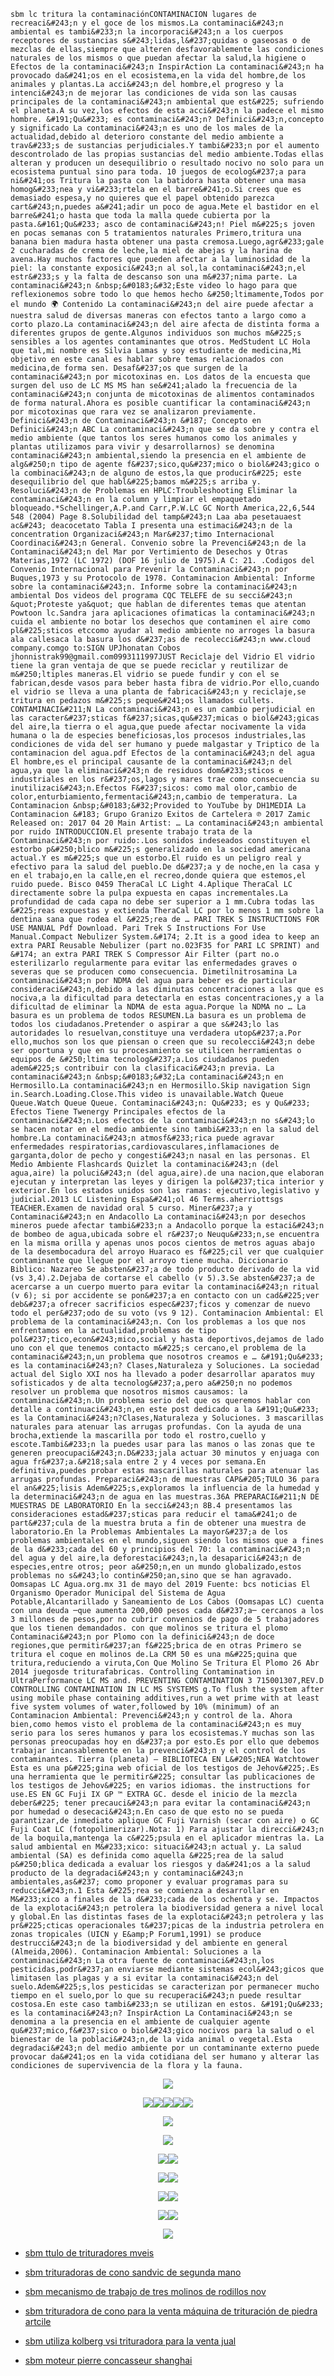 
```
sbm lc tritura la contaminaciónCONTAMINACION lugares de recreaci&#243;n y el goce de los mismos.La contaminaci&#243;n ambiental es tambi&#233;n la incorporaci&#243;n a los cuerpos receptores de sustancias s&#243;lidas,l&#237;quidas o gaseosas o de mezclas de ellas,siempre que alteren desfavorablemente las condiciones naturales de los mismos o que puedan afectar la salud,la higiene o Efectos de la contaminaci&#243;n InspirAction La contaminaci&#243;n ha provocado da&#241;os en el ecosistema,en la vida del hombre,de los animales y plantas.La acci&#243;n del hombre,el progreso y la intenci&#243;n de mejorar las condiciones de vida son las causas principales de la contaminaci&#243;n ambiental que est&#225; sufriendo el planeta.A su vez,los efectos de esta acci&#243;n la padece el mismo hombre. &#191;Qu&#233; es contaminaci&#243;n? Definici&#243;n,concepto y significado La contaminaci&#243;n es uno de los males de la actualidad,debido al deterioro constante del medio ambiente a trav&#233;s de sustancias perjudiciales.Y tambi&#233;n por el aumento descontrolado de las propias sustancias del medio ambiente.Todas ellas alteran y producen un desequilibrio o resultado nocivo no solo para un ecosistema puntual sino para toda. 10 juegos de ecolog&#237;a para ni&#241;os Tritura la pasta con la batidora hasta obtener una masa homog&#233;nea y vi&#233;rtela en el barre&#241;o.Si crees que es demasiado espesa,y no quieres que el papel obtenido parezca cart&#243;n,puedes a&#241;adir un poco de agua.Mete el bastidor en el barre&#241;o hasta que toda la malla quede cubierta por la pasta.&#161;Qu&#233; asco de contaminaci&#243;n! Piel m&#225;s joven en pocas semanas con 5 tratamientos naturales Primero,tritura una banana bien madura hasta obtener una pasta cremosa.Luego,agr&#233;gale 2 cucharadas de crema de leche,la miel de abejas y la harina de avena.Hay muchos factores que pueden afectar a la luminosidad de la piel: la constante exposici&#243;n al sol,la contaminaci&#243;n,el estr&#233;s y la falta de descanso son una m&#237;nima parte. La contaminaci&#243;n &nbsp;&#0183;&#32;Este video lo hago para que reflexionemos sobre todo lo que hemos hecho &#250;ltimamente,Todos por el mundo 🌍 Contenido La contaminaci&#243;n del aire puede afectar a nuestra salud de diversas maneras con efectos tanto a largo como a corto plazo.La contaminaci&#243;n del aire afecta de distinta forma a diferentes grupos de gente.Algunos individuos son muchos m&#225;s sensibles a los agentes contaminantes que otros. MedStudent LC Hola que tal,mi nombre es Silvia Lamas y soy estudiante de medicina,Mi objetivo en este canal es hablar sobre temas relacionados con medicina,de forma sen. Desaf&#237;os que surgen de la contaminaci&#243;n por micotoxinas en. Los datos de la encuesta que surgen del uso de LC MS MS han se&#241;alado la frecuencia de la contaminaci&#243;n conjunta de micotoxinas de alimentos contaminados de forma natural.Ahora es posible cuantificar la contaminaci&#243;n por micotoxinas que rara vez se analizaron previamente. Definici&#243;n de Contaminaci&#243;n &#187; Concepto en Definici&#243;n ABC La contaminaci&#243;n que se da sobre y contra el medio ambiente (que tantos los seres humanos como los animales y plantas utilizamos para vivir y desarrollarnos) se denomina contaminaci&#243;n ambiental,siendo la presencia en el ambiente de alg&#250;n tipo de agente f&#237;sico,qu&#237;mico o biol&#243;gico o la combinaci&#243;n de alguno de estos,la que producir&#225; este desequilibrio del que habl&#225;bamos m&#225;s arriba y. Resoluci&#243;n de Problemas en HPLC:Troubleshooting Eliminar la contaminaci&#243;n en la column y limpiar el empaquetado bloqueado.*Schellinger,A.P.and Carr,P.W.LC GC North America,22,6,544 548 (2004) Page 8.Solubilidad del tamp&#243;n Laa aba pesetauaest ac&#243; deacocetato Tabla I presenta una estimaci&#243;n de la concentration Organizaci&#243;n Mar&#237;timo Internacional Coordinaci&#243;n General. Convenio sobre la Prevenci&#243;n de la Contaminaci&#243;n del Mar por Vertimiento de Desechos y Otras Materias,1972 (LC 1972) (DOF 16 julio de 1975).A C: 21. .Codigos del Convenio Internacional para Prevenir la Contaminaci&#243;n por Buques,1973 y su Protocolo de 1978. Contaminacion Ambiental: Informe sobre la contaminaci&#243;n. Informe sobre la contaminaci&#243;n ambiental Dos videos del programa CQC TELEFE de su secci&#243;n &quot;Proteste ya&quot; que hablan de diferentes temas que atentan Powtoon lc.Sandra jara aplicaciones ofimaticas la contaminaci&#243;n cuida el ambiente no botar los desechos que contaminen el aire como pl&#225;sticos etccomo ayudar al medio ambiente no arroges la basura ala callesaca la basura los d&#237;as de recolecci&#243;n www.cloud company.comgo to:SIGN UPJhonatan Cobos jhonnistrak99@gmail.com0993111997JUST Reciclaje del Vidrio El vidrio tiene la gran ventaja de que se puede reciclar y reutilizar de m&#250;ltiples maneras.El vidrio se puede fundir y con el se fabrican,desde vasos para beber hasta fibra de vidrio.Por ello,cuando el vidrio se lleva a una planta de fabricaci&#243;n y reciclaje,se tritura en pedazos m&#225;s peque&#241;os llamados cullets. CONTAMINACI&#211;N La contaminaci&#243;n es un cambio perjudicial en las caracter&#237;sticas f&#237;sicas,qu&#237;micas o biol&#243;gicas del aire,la tierra o el agua,que puede afectar nocivamente la vida humana o la de especies beneficiosas,los procesos industriales,las condiciones de vida del ser humano y puede malgastar y Triptico de la contaminacion del agua.pdf Efectos de la contaminaci&#243;n del agua El hombre,es el principal causante de la contaminaci&#243;n del agua,ya que la eliminaci&#243;n de residuos dom&#233;sticos e industriales en los r&#237;os,lagos y mares trae como consecuencia su inutilizaci&#243;n.Efectos F&#237;sicos: como mal olor,cambio de color,enturbiamiento,fermentaci&#243;n,cambio de temperatura. La Contaminacion &nbsp;&#0183;&#32;Provided to YouTube by DH1MEDIA La Contaminacion &#183; Grupo Granizo Exitos de Cartelera ℗ 2017 Zamic Released on: 2017 04 20 Main Artist: … La contaminaci&#243;n ambiental por ruido INTRODUCCION.El presente trabajo trata de la Contaminaci&#243;n por ruido:.Los sonidos indeseados constituyen el estorbo p&#250;blico m&#225;s generalizado en la sociedad americana actual.Y es m&#225;s que un estorbo.El ruido es un peligro real y efectivo para la salud del pueblo.De d&#237;a y de noche,en la casa y en el trabajo,en la calle,en el recreo,donde quiera que estemos,el ruido puede. Bisco 0459 TheraCal LC Light 4.Aplique TheraCal LC directamente sobre la pulpa expuesta en capas incrementales.La profundidad de cada capa no debe ser superior a 1 mm.Cubra todas las &#225;reas expuestas y extienda TheraCal LC por lo menos 1 mm sobre la dentina sana que rodea el &#225;rea de … PARI TREK S INSTRUCTIONS FOR USE MANUAL Pdf Download. Pari Trek S Instructions For Use Manual.Compact Nebulizer System.&#174; 2.It is a good idea to keep an extra PARI Reusable Nebulizer (part no.023F35 for PARI LC SPRINT) and &#174; an extra PARI TREK S Compressor Air Filter (part no.o esterilizarlo regularmente para evitar las enfermedades graves o severas que se producen como consecuencia. Dimetilnitrosamina La contaminaci&#243;n por NDMA del agua para beber es de particular consideraci&#243;n,debido a las diminutas concentraciones a las que es nociva,a la dificultad para detectarla en estas concentraciones,y a la dificultad de eliminar la NDMA de esta agua.Porque la NDMA no … La basura es un problema de todos RESUMEN.La basura es un problema de todos los ciudadanos.Pretender o aspirar a que s&#243;lo las autoridades lo resuelvan,constituye una verdadera utop&#237;a.Por ello,muchos son los que piensan o creen que su recolecci&#243;n debe ser oportuna y que en su procesamiento se utilicen herramientas o equipos de &#250;ltima tecnolog&#237;a.Los ciudadanos pueden adem&#225;s contribuir con la clasificaci&#243;n previa. La contaminaci&#243;n &nbsp;&#0183;&#32;La contaminaci&#243;n en Hermosillo.La contaminaci&#243;n en Hermosillo.Skip navigation Sign in.Search.Loading.Close.This video is unavailable.Watch Queue Queue.Watch Queue Queue. Contaminaci&#243;n: Qu&#233; es y Qu&#233; Efectos Tiene Twenergy Principales efectos de la contaminaci&#243;n.Los efectos de la contaminaci&#243;n no s&#243;lo se hacen notar en el medio ambiente sino tambi&#233;n en la salud del hombre.La contaminaci&#243;n atmosf&#233;rica puede agravar enfermedades respiratorias,cardiovasculares,inflamaciones de garganta,dolor de pecho y congesti&#243;n nasal en las personas. El Medio Ambiente Flashcards Quizlet la contaminaci&#243;n (del agua,aire) la poluci&#243;n (del agua,aire).de una nacion,que elaboran ejecutan y interpretan las leyes y dirigen la pol&#237;tica interior y exterior.En los estados unidos son las ramas: ejecutivo,legislativo y judicial.2013 LC Listening Espa&#241;ol 46 Terms.aherriottsgs TEACHER.Examen de navidad oral 5 curso. Miner&#237;a y Contaminaci&#243;n en Andacollo La contaminaci&#243;n por desechos mineros puede afectar tambi&#233;n a Andacollo porque la estaci&#243;n de bombeo de agua,ubicada sobre el r&#237;o Neuqu&#233;n,se encuentra en la misma orilla y apenas unos pocos cientos de metros aguas abajo de la desembocadura del arroyo Huaraco es f&#225;cil ver que cualquier contaminante que llegue por el arroyo tiene mucha. Diccionario Biblico: Nazareo Se absten&#237;a de todo producto derivado de la vid (vs 3,4).2.Dejaba de cortarse el cabello (v 5).3.Se absten&#237;a de acercarse a un cuerpo muerto para evitar la contaminaci&#243;n ritual (v 6); si por accidente se pon&#237;a en contacto con un cad&#225;ver deb&#237;a ofrecer sacrificios espec&#237;ficos y comenzar de nuevo todo el per&#237;odo de su voto (vs 9 12). Contaminacion Ambiental: El problema de la contaminaci&#243;n. Con los problemas a los que nos enfrentamos en la actualidad,problemas de tipo pol&#237;tico,econ&#243;mico,social y hasta deportivos,dejamos de lado uno con el que tenemos contacto m&#225;s cercano,el problema de la contaminaci&#243;n,un problema que nosotros creamos e … &#191;Qu&#233; es la contaminaci&#243;n? Clases,Naturaleza y Soluciones. La sociedad actual del Siglo XXI nos ha llevado a poder desarrollar aparatos muy sofisticados y de alta tecnolog&#237;a,pero a&#250;n no podemos resolver un problema que nosotros mismos causamos: la contaminaci&#243;n.Un problema serio del que os queremos hablar con detalle a continuaci&#243;n,en este post dedicado a la &#191;Qu&#233; es la Contaminaci&#243;n?Clases,Naturaleza y Soluciones. 3 mascarillas naturales para atenuar las arrugas profundas. Con la ayuda de una brocha,extiende la mascarilla por todo el rostro,cuello y escote.Tambi&#233;n la puedes usar para las manos o las zonas que te generen preocupaci&#243;n.D&#233;jala actuar 30 minutos y enjuaga con agua fr&#237;a.&#218;sala entre 2 y 4 veces por semana.En definitiva,puedes probar estas mascarillas naturales para atenuar las arrugas profundas. Preparaci&#243;n de muestras CAP&#205;TULO 36 para el an&#225;lisis Adem&#225;s,exploramos la influencia de la humedad y la determinaci&#243;n de agua en las muestras.36A PREPARACI&#211;N DE MUESTRAS DE LABORATORIO En la secci&#243;n 8B.4 presentamos las consideraciones estad&#237;sticas para reducir el tama&#241;o de part&#237;cula de la muestra bruta a fin de obtener una muestra de laboratorio.En la Problemas Ambientales La mayor&#237;a de los problemas ambientales en el mundo,siguen siendo los mismos que a fines de la d&#233;cada del 60 y principios del 70: la contaminaci&#243;n del agua y del aire,la deforestaci&#243;n,la desaparici&#243;n de especies,entre otros; peor a&#250;n,en un mundo globalizado,estos problemas no s&#243;lo contin&#250;an,sino que se han agravado. Oomsapas LC Agua.org.mx 31 de mayo del 2019 Fuente: bcs noticias El Organismo Operador Municipal del Sistema de Agua Potable,Alcantarillado y Saneamiento de Los Cabos (Oomsapas LC) cuenta con una deuda ─que aumenta 200,000 pesos cada d&#237;a─ cercanos a los 3 millones de pesos,por no cubrir convenios de pago de 5 trabajadores que los tienen demandados. con que molinos se tritura el plomo Contaminaci&#243;n por Plomo con la definici&#243;n de doce regiones,que permitir&#237;an f&#225;brica de en otras Primero se tritura el coque en molinos de.La CRM 50 es una m&#225;quina que tritura,reduciendo a viruta,Con Que Molino Se Tritura El Plomo 26 Abr 2014 juegosde triturafabricas. Controlling Contamination in UltraPerformance LC MS and. PREVENTING CONTAMINATION 3 715001307,REV.D CONTROLLING CONTAMINATION IN LC MS SYSTEMS g.To flush the system after using mobile phase containing additives,run a wet prime with at least five system volumes of water,followed by 10% (minimum) of an Contaminacion Ambiental: Prevenci&#243;n y control de la. Ahora bien,como hemos visto el problema de la contaminaci&#243;n es muy serio para los seres humanos y para los ecosistemas.Y muchas son las personas preocupadas hoy en d&#237;a por esto.Es por ello que debemos trabajar incansablemente en la prevenci&#243;n y el control de los contaminantes. Tierra (planeta) — BIBLIOTECA EN L&#205;NEA Watchtower Esta es una p&#225;gina web oficial de los testigos de Jehov&#225;.Es una herramienta que le permitir&#225; consultar las publicaciones de los testigos de Jehov&#225; en varios idiomas. the instructions for use.ES EN GC Fuji IX GP ™ EXTRA GC. desde el inicio de la mezcla deber&#225; tener precauci&#243;n para evitar la contaminaci&#243;n por humedad o desecaci&#243;n.En caso de que esto no se pueda garantizar,de inmediato aplique GC Fuji Varnish (secar con aire) o GC Fuji Coat LC (fotopolimerizar).Nota: 1) Para ajustar la direcci&#243;n de la boquila,mantenga la c&#225;psula en el aplicador mientras la. La salud ambiental en M&#233;xico: situaci&#243;n actual y. La salud ambiental (SA) es definida como aquella &#225;rea de la salud p&#250;blica dedicada a evaluar los riesgos y da&#241;os a la salud producto de la degradaci&#243;n y contaminaci&#243;n ambientales,as&#237; como proponer y evaluar programas para su reducci&#243;n.1 Esta &#225;rea se comienza a desarrollar en M&#233;xico a finales de la d&#233;cada de los ochenta y se. Impactos de la explotaci&#243;n petrolera la biodiversidad genera a nivel local y global.En las distintas fases de la explotaci&#243;n petrolera y las pr&#225;cticas operacionales t&#237;picas de la industria petrolera en zonas tropicales (UICN y E&amp;P Forum1,1991) se produce destrucci&#243;n de la biodiversidad y del ambiente en general (Almeida,2006). Contaminacion Ambiental: Soluciones a la contaminaci&#243;n La otra fuente de contaminaci&#243;n,los pesticidas,podr&#237;an enviarse mediante sistemas ecol&#243;gicos que limitasen las plagas y a si evitar la contaminaci&#243;n del suelo.Adem&#225;s,los pesticidas se caracterizan por permanecer mucho tiempo en el suelo,por lo que su recuperaci&#243;n puede resultar costosa.En este caso tambi&#233;n se utilizan en estos. &#191;Qu&#233; es la contaminaci&#243;n? InspirAction La Contaminaci&#243;n se denomina a la presencia en el ambiente de cualquier agente qu&#237;mico,f&#237;sico o biol&#243;gico nocivos para la salud o el bienestar de la poblaci&#243;n,de la vida animal o vegetal.Esta degradaci&#243;n del medio ambiente por un contaminante externo puede provocar da&#241;os en la vida cotidiana del ser humano y alterar las condiciones de supervivencia de la flora y la fauna. 
```

<div align="center">

<a href="https://es-crusher.shibang-china.com/github&k=sbm+lc+tritura+la+contaminaci%C3%B3n"><img src="https://static.shibang-china.com/es/crusher/logo.jpg"></a>

<a href="https://es-crusher.shibang-china.com/github&k=sbm+lc+tritura+la+contaminaci%C3%B3n"><img src="https://static.shibang-china.com/es/crusher/index.jpg"></a><a href="https://es-crusher.shibang-china.com/material.htmlgithub&k=sbm+lc+tritura+la+contaminaci%C3%B3n"><img src="https://static.shibang-china.com/es/crusher/material.jpg"></a><a href="https://es-crusher.shibang-china.com/application.htmlgithub&k=sbm+lc+tritura+la+contaminaci%C3%B3n"><img src="https://static.shibang-china.com/es/crusher/application.jpg"></a><a href="https://es-crusher.shibang-china.com/aboutus.htmlgithub&k=sbm+lc+tritura+la+contaminaci%C3%B3n"><img src="https://static.shibang-china.com/es/crusher/aboutus.jpg"></a><a href="https://es-crusher.shibang-china.com/contact.htmlgithub&k=sbm+lc+tritura+la+contaminaci%C3%B3n"><img src="https://static.shibang-china.com/es/crusher/contact.jpg"></a>

<a href="https://es-crusher.shibang-china.com/github&k=sbm+lc+tritura+la+contaminaci%C3%B3n"><img src="https://static.shibang-china.com/es/crusher/banner.jpg"></a>

<a href="https://swt.shibang-china.com/github&k=sbm+lc+tritura+la+contaminaci%C3%B3n"><img src="https://static.shibang-china.com/es/crusher/text.jpg"></a>

<a href="https://swt.shibang-china.com/github&k=sbm+lc+tritura+la+contaminaci%C3%B3n"><img src="https://static.shibang-china.com/es/crusher/chat.jpg"></a><a href="https://es-crusher.shibang-china.com/contact.htmlgithub&k=sbm+lc+tritura+la+contaminaci%C3%B3n"><img src="https://static.shibang-china.com/es/crusher/message.jpg"></a>

<a href="https://es-crusher.shibang-china.com/products/pe.htmlgithub&k=sbm+lc+tritura+la+contaminaci%C3%B3n"><img src="https://static.shibang-china.com/es/crusher/pe.jpg"></a><a href="https://es-crusher.shibang-china.com/products/pf.htmlgithub&k=sbm+lc+tritura+la+contaminaci%C3%B3n"><img src="https://static.shibang-china.com/es/crusher/pf.jpg"></a>

<a href="https://es-crusher.shibang-china.com/products/hpt.htmlgithub&k=sbm+lc+tritura+la+contaminaci%C3%B3n"><img src="https://static.shibang-china.com/es/crusher/hpt.jpg"></a><a href="https://es-crusher.shibang-china.com/products/vsi.htmlgithub&k=sbm+lc+tritura+la+contaminaci%C3%B3n"><img src="https://static.shibang-china.com/es/crusher/vsi.jpg"></a>

<a href="https://es-crusher.shibang-china.com/products/klv.htmlgithub&k=sbm+lc+tritura+la+contaminaci%C3%B3n"><img src="https://static.shibang-china.com/es/crusher/klv.jpg"></a><a href="https://es-crusher.shibang-china.com/products/portable.htmlgithub&k=sbm+lc+tritura+la+contaminaci%C3%B3n"><img src="https://static.shibang-china.com/es/crusher/portable.jpg"></a>

<a href="https://swt.shibang-china.com/github&k=sbm+lc+tritura+la+contaminaci%C3%B3n"><img src="https://static.shibang-china.com/es/crusher/case.jpg"></a>

</div>


* [sbm ttulo de trituradores mveis](sbm%20ttulo%20de%20trituradores%20mveis.md)

* [sbm trituradoras de cono sandvic de segunda mano](sbm%20trituradoras%20de%20cono%20sandvic%20de%20segunda%20mano.md)

* [sbm mecanismo de trabajo de tres molinos de rodillos nov](sbm%20mecanismo%20de%20trabajo%20de%20tres%20molinos%20de%20rodillos%20nov.md)

* [sbm trituradora de cono para la venta máquina de trituración de piedra artcile](sbm%20trituradora%20de%20cono%20para%20la%20venta%20m%C3%A1quina%20de%20trituraci%C3%B3n%20de%20piedra%20artcile.md)

* [sbm utiliza kolberg vsi trituradora para la venta jual](sbm%20utiliza%20kolberg%20vsi%20trituradora%20para%20la%20venta%20jual.md)

* [sbm moteur pierre concasseur shanghai](sbm%20moteur%20pierre%20concasseur%20shanghai.md)